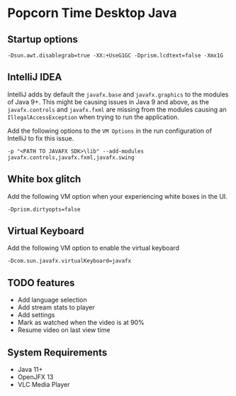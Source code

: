 # Popcorn Time Desktop Java

## Startup options

    -Dsun.awt.disablegrab=true -XX:+UseG1GC -Dprism.lcdtext=false -Xmx1G
    
## IntelliJ IDEA

IntelliJ adds by default the `javafx.base` and `javafx.graphics` to the modules of Java 9+.
This might be causing issues in Java 9 and above, as the `javafx.controls` and `javafx.fxml` are 
missing from the modules causing an `IllegalAccessException` when trying to run the application.

Add the following options to the `VM Options` in the run configuration of IntelliJ to fix this issue. 

    -p "<PATH TO JAVAFX SDK>\lib" --add-modules javafx.controls,javafx.fxml,javafx.swing

## White box glitch

Add the following VM option when your experiencing white boxes in the UI.

    -Dprism.dirtyopts=false

## Virtual Keyboard

Add the following VM option to enable the virtual keyboard

    -Dcom.sun.javafx.virtualKeyboard=javafx 

## TODO features

- Add language selection
- Add stream stats to player
- Add settings
- Mark as watched when the video is at 90%
- Resume video on last view time

## System Requirements

- Java 11+
- OpenJFX 13
- VLC Media Player
